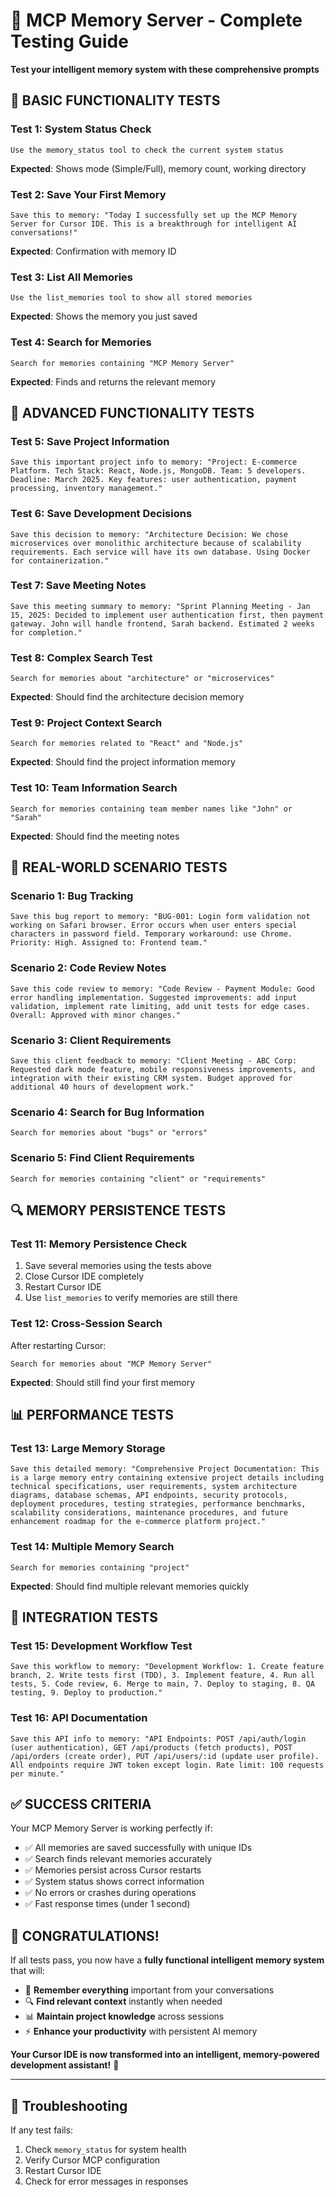 # 🧪 MCP Memory Server - Complete Testing Guide

**Test your intelligent memory system with these comprehensive prompts**

## 🎯 **BASIC FUNCTIONALITY TESTS**

### **Test 1: System Status Check**
```
Use the memory_status tool to check the current system status
```
**Expected**: Shows mode (Simple/Full), memory count, working directory

### **Test 2: Save Your First Memory**
```
Save this to memory: "Today I successfully set up the MCP Memory Server for Cursor IDE. This is a breakthrough for intelligent AI conversations!"
```
**Expected**: Confirmation with memory ID

### **Test 3: List All Memories**
```
Use the list_memories tool to show all stored memories
```
**Expected**: Shows the memory you just saved

### **Test 4: Search for Memories**
```
Search for memories containing "MCP Memory Server"
```
**Expected**: Finds and returns the relevant memory

## 🚀 **ADVANCED FUNCTIONALITY TESTS**

### **Test 5: Save Project Information**
```
Save this important project info to memory: "Project: E-commerce Platform. Tech Stack: React, Node.js, MongoDB. Team: 5 developers. Deadline: March 2025. Key features: user authentication, payment processing, inventory management."
```

### **Test 6: Save Development Decisions**
```
Save this decision to memory: "Architecture Decision: We chose microservices over monolithic architecture because of scalability requirements. Each service will have its own database. Using Docker for containerization."
```

### **Test 7: Save Meeting Notes**
```
Save this meeting summary to memory: "Sprint Planning Meeting - Jan 15, 2025: Decided to implement user authentication first, then payment gateway. John will handle frontend, Sarah backend. Estimated 2 weeks for completion."
```

### **Test 8: Complex Search Test**
```
Search for memories about "architecture" or "microservices"
```
**Expected**: Should find the architecture decision memory

### **Test 9: Project Context Search**
```
Search for memories related to "React" and "Node.js"
```
**Expected**: Should find the project information memory

### **Test 10: Team Information Search**
```
Search for memories containing team member names like "John" or "Sarah"
```
**Expected**: Should find the meeting notes

## 🎯 **REAL-WORLD SCENARIO TESTS**

### **Scenario 1: Bug Tracking**
```
Save this bug report to memory: "BUG-001: Login form validation not working on Safari browser. Error occurs when user enters special characters in password field. Temporary workaround: use Chrome. Priority: High. Assigned to: Frontend team."
```

### **Scenario 2: Code Review Notes**
```
Save this code review to memory: "Code Review - Payment Module: Good error handling implementation. Suggested improvements: add input validation, implement rate limiting, add unit tests for edge cases. Overall: Approved with minor changes."
```

### **Scenario 3: Client Requirements**
```
Save this client feedback to memory: "Client Meeting - ABC Corp: Requested dark mode feature, mobile responsiveness improvements, and integration with their existing CRM system. Budget approved for additional 40 hours of development work."
```

### **Scenario 4: Search for Bug Information**
```
Search for memories about "bugs" or "errors"
```

### **Scenario 5: Find Client Requirements**
```
Search for memories containing "client" or "requirements"
```

## 🔍 **MEMORY PERSISTENCE TESTS**

### **Test 11: Memory Persistence Check**
1. Save several memories using the tests above
2. Close Cursor IDE completely
3. Restart Cursor IDE
4. Use `list_memories` to verify memories are still there

### **Test 12: Cross-Session Search**
After restarting Cursor:
```
Search for memories about "MCP Memory Server"
```
**Expected**: Should still find your first memory

## 📊 **PERFORMANCE TESTS**

### **Test 13: Large Memory Storage**
```
Save this detailed memory: "Comprehensive Project Documentation: This is a large memory entry containing extensive project details including technical specifications, user requirements, system architecture diagrams, database schemas, API endpoints, security protocols, deployment procedures, testing strategies, performance benchmarks, scalability considerations, maintenance procedures, and future enhancement roadmap for the e-commerce platform project."
```

### **Test 14: Multiple Memory Search**
```
Search for memories containing "project"
```
**Expected**: Should find multiple relevant memories quickly

## 🎯 **INTEGRATION TESTS**

### **Test 15: Development Workflow Test**
```
Save this workflow to memory: "Development Workflow: 1. Create feature branch, 2. Write tests first (TDD), 3. Implement feature, 4. Run all tests, 5. Code review, 6. Merge to main, 7. Deploy to staging, 8. QA testing, 9. Deploy to production."
```

### **Test 16: API Documentation**
```
Save this API info to memory: "API Endpoints: POST /api/auth/login (user authentication), GET /api/products (fetch products), POST /api/orders (create order), PUT /api/users/:id (update user profile). All endpoints require JWT token except login. Rate limit: 100 requests per minute."
```

## ✅ **SUCCESS CRITERIA**

Your MCP Memory Server is working perfectly if:

- ✅ All memories are saved successfully with unique IDs
- ✅ Search finds relevant memories accurately
- ✅ Memories persist across Cursor restarts
- ✅ System status shows correct information
- ✅ No errors or crashes during operations
- ✅ Fast response times (under 1 second)

## 🎉 **CONGRATULATIONS!**

If all tests pass, you now have a **fully functional intelligent memory system** that will:

- 🧠 **Remember everything** important from your conversations
- 🔍 **Find relevant context** instantly when needed
- 📊 **Maintain project knowledge** across sessions
- ⚡ **Enhance your productivity** with persistent AI memory

**Your Cursor IDE is now transformed into an intelligent, memory-powered development assistant!** 🚀

---

## 🔧 **Troubleshooting**

If any test fails:
1. Check `memory_status` for system health
2. Verify Cursor MCP configuration
3. Restart Cursor IDE
4. Check for error messages in responses
